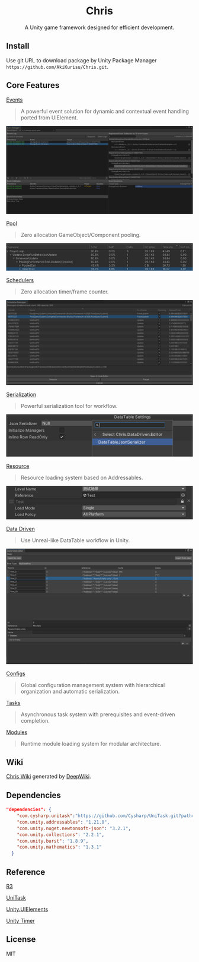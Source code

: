 <div align="center">

# Chris

A Unity game framework designed for efficient development.

</div>

## Install

Use git URL to download package by Unity Package Manager ```https://github.com/AkiKurisu/Chris.git```.

## Core Features

[Events](./Documentation~/Events.md) 
> A powerful event solution for dynamic and contextual event handling ported from UIElement.

![Debugger](./Documentation~/Images/debugger.png)

[Pool](./Documentation~/Pool.md) 
> Zero allocation GameObject/Component pooling. 

![Pooling Performance](./Documentation~/Images/pooling-performance.png)

[Schedulers](./Documentation~/Schedulers.md) 
> Zero allocation timer/frame counter. 

![Debugger](./Documentation~/Images/scheduler_debugger.png)

[Serialization](./Documentation~/Serialization.md)
> Powerful serialization tool for workflow.

![SerializedType](./Documentation~/Images/serializedtype.png)

[Resource](./Documentation~/Resource.md) 
> Resource loading system based on Addressables. 

![SoftAssetReference](./Documentation~/Images/soft_asset_reference.png)

[Data Driven](./Documentation~/DataDriven.md)
>Use Unreal-like DataTable workflow in Unity.

![DataTable](./Documentation~/Images/datatable_editor_window.png)

[Configs](./Documentation~/Configs.md)
> Global configuration management system with hierarchical organization and automatic serialization.

[Tasks](./Documentation~/Tasks.md)
> Asynchronous task system with prerequisites and event-driven completion.

[Modules](./Documentation~/Modules.md)
> Runtime module loading system for modular architecture.

## Wiki

[Chris Wiki](https://deepwiki.com/AkiKurisu/Chris/) generated by [DeepWiki](https://deepwiki.com).

## Dependencies

```json
"dependencies": {
    "com.cysharp.unitask":"https://github.com/Cysharp/UniTask.git?path=src/UniTask/Assets/Plugins/UniTask",
    "com.unity.addressables": "1.21.0",
    "com.unity.nuget.newtonsoft-json": "3.2.1",
    "com.unity.collections": "2.2.1",
    "com.unity.burst": "1.8.9",
    "com.unity.mathematics": "1.3.1"
  }
```

## Reference

[R3](https://github.com/Cysharp/R3)

[UniTask](https://github.com/Cysharp/UniTask)

[Unity.UIElements](https://github.com/Unity-Technologies/UnityCsReference/tree/2022.3/ModuleOverrides/com.unity.ui/Core)

[Unity Timer](https://github.com/akbiggs/UnityTimer)

## License

MIT
